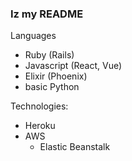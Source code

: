 ### Iz my README

Languages
- Ruby (Rails)
- Javascript (React, Vue)
- Elixir (Phoenix)
- basic Python

Technologies:
- Heroku
- AWS
  - Elastic Beanstalk
